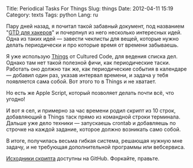Title: Periodical Tasks For Things
Slug: things
Date: 2012-04-11 15:19
Category: texts
Tags: python
Lang: ru

Пару дней назад, я почитал такой забавный документ, под названием "[GTD для хакеров][GTD]" и почерпнул из него несколько интересных идей.
Одна из таких идей — завести чеклисты для вещей, которые нужно делать периодически и про которые время от времени забываешь.

Я уже использую [Things][] от Cultured Code, для ведения списка дел. Однако там нет такой полезной фичи, как периодические таски. Работать оно должно так же, как периодические события в календаре — добавил один раз, указав интервал времени, и задача у тебя появляется сама собой. Вот этого то в Things и не хватает.

Но есть же Apple Script, который позволяет делать почти всё, что угодно!

И вот я сел, и примерно за час времени родил скрипт из 10 строк, добавляющий в Things таск прямо из командной строки терминала. Дальше уже дело техники — запускаешь crontab и добавляешь по строчке на каждой задание, которое должно возникать само собой.

В итоге, получилась весьма гибкая система, решающая нужную мне задачу, и не требующая дополнительной программы или вебсервиса.

[Исходники скрипта][github] доступны на GitHub. Форкайте, правьте.

[Things]: http://culturedcode.com/things/
[GTD]: http://gtdfh.branchable.com/
[github]: https://github.com/svetlyak40wt/things-periodical-tasks

